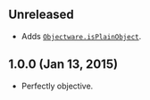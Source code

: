 ## Unreleased
- Adds [`Objectware.isPlainObject`][isPlainObject].

[isPlainObject]: https://github.com/moll/js-objectware/blob/master/doc/API.md#Objectware.isPlainObject

## 1.0.0 (Jan 13, 2015)
- Perfectly objective.
